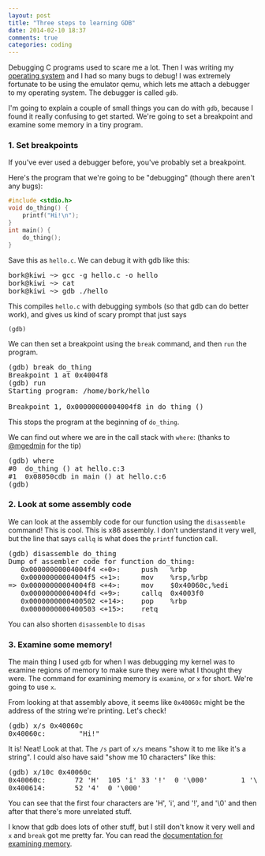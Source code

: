 ```yaml
---
layout: post
title: "Three steps to learning GDB"
date: 2014-02-10 18:37
comments: true
categories: coding
---
```


Debugging C programs used to scare me a lot. Then I was writing my
[operating system](http://jvns.ca/blog/categories/kernel) and I had so
many bugs to debug! I was extremely fortunate to be using the emulator
qemu, which lets me attach a debugger to my operating system. The
debugger is called `gdb`.

I'm going to explain a couple of small things you can do with `gdb`,
because I found it really confusing to get started. We're going to set
a breakpoint and examine some memory in a tiny program.

<!-- more -->

### 1. Set breakpoints

If you've ever used a debugger before, you've probably set a
breakpoint.

Here's the program that we're going to be "debugging" (though there
aren't any bugs):

```c
#include <stdio.h>
void do_thing() {
    printf("Hi!\n");
}
int main() {
    do_thing();
}
```

Save this as `hello.c`. We can debug it with gdb like this:

<pre>
bork@kiwi ~> gcc -g hello.c -o hello
bork@kiwi ~> cat
bork@kiwi ~> gdb ./hello
</pre>

This compiles `hello.c` with debugging symbols (so that gdb can do
better work), and gives us kind of scary prompt that just says 

`(gdb) `

We can then set a breakpoint using the `break` command, and then `run`
the program.

<pre>
(gdb) break do_thing 
Breakpoint 1 at 0x4004f8
(gdb) run
Starting program: /home/bork/hello 

Breakpoint 1, 0x00000000004004f8 in do_thing ()
</pre>

This stops the program at the beginning of `do_thing`.

We can find out where we are in the call stack with `where`: (thanks
to [@mgedmin](https://twitter.com/mgedmin) for the tip)

<pre>
(gdb) where
#0  do_thing () at hello.c:3
#1  0x08050cdb in main () at hello.c:6
(gdb) 
</pre>

### 2. Look at some assembly code

We can look at the assembly code for our function using the
`disassemble` command! This is cool. This is x86 assembly. I don't
understand it very well, but the line that says `callq` is what does
the `printf` function call.

<pre>
(gdb) disassemble do_thing
Dump of assembler code for function do_thing:
   0x00000000004004f4 <+0>:     push   %rbp
   0x00000000004004f5 <+1>:     mov    %rsp,%rbp
=> 0x00000000004004f8 <+4>:     mov    $0x40060c,%edi
   0x00000000004004fd <+9>:     callq  0x4003f0 <puts@plt>
   0x0000000000400502 <+14>:    pop    %rbp
   0x0000000000400503 <+15>:    retq 
</pre>

You can also shorten `disassemble` to `disas`

### 3. Examine some memory!

The main thing I used `gdb` for when I was debugging my kernel was to
examine regions of memory to make sure they were what I thought they
were. The command for examining memory is `examine`, or `x` for short.
We're going to use `x`.

From looking at that assembly above, it seems like `0x40060c` might be
the address of the string we're printing. Let's check!

<pre>
(gdb) x/s 0x40060c
0x40060c:        "Hi!"
</pre>

It is! Neat! Look at that. The `/s` part of `x/s` means "show it to me
like it's a string". I could also have said "show me 10 characters"
like this:

<pre>
(gdb) x/10c 0x40060c
0x40060c:       72 'H'  105 'i' 33 '!'  0 '\000'        1 '\001'        27 '\033'       3 '\003'        59 ';'
0x400614:       52 '4'  0 '\000'
</pre>

You can see that the first four characters are 'H', 'i', and '!', and
'\0' and then after that there's more unrelated stuff.

I know that gdb does lots of other stuff, but I still don't know it
very well and `x` and `break` got me pretty far. You can read the
[documentation for examining memory](http://ftp.gnu.org/old-gnu/Manuals/gdb-5.1.1/html_chapter/gdb_9.html#SEC56).
